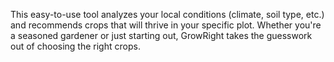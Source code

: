 <p>
  This easy-to-use tool analyzes your local conditions (climate, soil type, etc.) and recommends crops that will thrive in your specific plot. Whether you're a seasoned gardener or just starting out, GrowRight takes the guesswork out of choosing the right crops.
</p>
